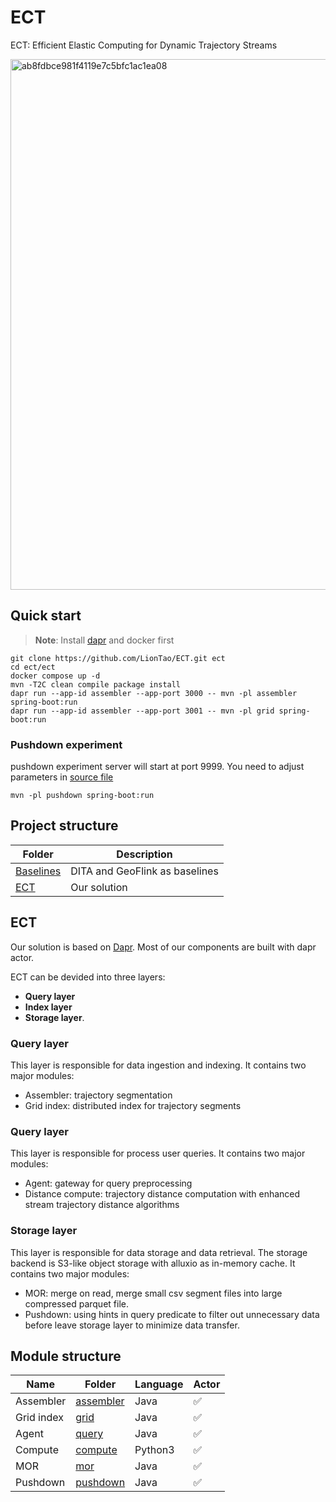 # ECT
ECT: Efficient Elastic Computing for Dynamic Trajectory Streams

<img width="849" alt="ab8fdbce981f4119e7c5bfc1ac1ea08" src="https://github.com/LionTao/ECT/assets/26898979/1ba1ec30-749a-48aa-926d-1dd775c5d806">


## Quick start

> **Note**: Install [dapr](https://docs.dapr.io/getting-started/install-dapr-cli/) and docker first

```shell
git clone https://github.com/LionTao/ECT.git ect
cd ect/ect
docker compose up -d
mvn -T2C clean compile package install
dapr run --app-id assembler --app-port 3000 -- mvn -pl assembler spring-boot:run
dapr run --app-id assembler --app-port 3001 -- mvn -pl grid spring-boot:run
```

### Pushdown experiment

pushdown experiment server will start at  port 9999. 
You need to adjust parameters in [source file](./ect/pushdown/src/main/java/cn/edu/suda/ada/ect/PushController.java)

```shell
mvn -pl pushdown spring-boot:run
```

## Project structure

| Folder                   | Description                    |
|--------------------------|--------------------------------|
| [Baselines](./baselines) | DITA and GeoFlink as baselines |
| [ECT](./ect)     | Our solution                   |

## ECT

Our solution is based on [Dapr](https://dapr.io). 
Most of our components are built with dapr actor.

ECT can be devided into three layers: 
- **Query layer**
- **Index layer**
- **Storage layer**.

### Query layer

This layer is responsible for data ingestion and indexing. It contains two major modules:
- Assembler: trajectory segmentation
- Grid index: distributed index for trajectory segments

### Query layer

This layer is responsible for process user queries. It contains two major modules:
- Agent: gateway for query preprocessing
- Distance compute: trajectory distance computation with enhanced stream trajectory distance algorithms

### Storage layer

This layer is responsible for data storage and data retrieval.
The storage backend is S3-like object storage with alluxio as in-memory cache.
It contains two major modules:
- MOR: merge on read, merge small csv segment files into large compressed parquet file.
- Pushdown: using hints in query predicate to filter out unnecessary data before leave storage layer to minimize data transfer.


## Module structure

| Name       | Folder                           | Language | Actor |
|------------|----------------------------------|----------|-------|
| Assembler  | [assembler](./ect/assembler)     | Java     | ✅     |
| Grid index | [grid](./ect/grid)               | Java     | ✅     |
| Agent      | [query](./ect/query)             | Java     | ✅     |
| Compute    | [compute](./ect/stream-distance) | Python3  | ✅     |
| MOR        | [mor](./ect/mor)                 | Java     | ✅     |
| Pushdown   | [pushdown](./ect/pushdown)       | Java     | ✅     |


